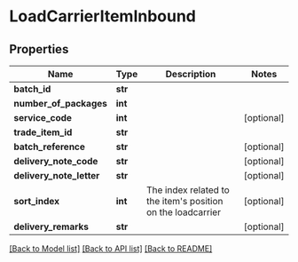 # LoadCarrierItemInbound

## Properties
Name | Type | Description | Notes
------------ | ------------- | ------------- | -------------
**batch_id** | **str** |  | 
**number_of_packages** | **int** |  | 
**service_code** | **int** |  | [optional] 
**trade_item_id** | **str** |  | 
**batch_reference** | **str** |  | [optional] 
**delivery_note_code** | **str** |  | [optional] 
**delivery_note_letter** | **str** |  | [optional] 
**sort_index** | **int** | The index related to the item&#x27;s position on the loadcarrier | [optional] 
**delivery_remarks** | **str** |  | [optional] 

[[Back to Model list]](../README.md#documentation-for-models) [[Back to API list]](../README.md#documentation-for-api-endpoints) [[Back to README]](../README.md)

